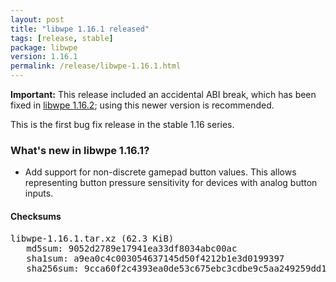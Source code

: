 ```yaml
---
layout: post
title: "libwpe 1.16.1 released"
tags: [release, stable]
package: libwpe
version: 1.16.1
permalink: /release/libwpe-1.16.1.html
---
```


<div class="warning">

**Important:** This release included an accidental ABI break, which has been
fixed in [libwpe 1.16.2](/release/libwpe-1.16.2.html); using this newer version
is recommended.

</div>

This is the first bug fix release in the stable 1.16 series.

### What's new in libwpe 1.16.1?

- Add support for non-discrete gamepad button values. This allows
  representing button pressure sensitivity for devices with analog
  button inputs.

#### Checksums

<pre>
libwpe-1.16.1.tar.xz (62.3 KiB)
   md5sum: 9052d2789e17941ea33df8034abc00ac
   sha1sum: a9ea0c4c003054637145d50f4212b1e3d0199397
   sha256sum: 9cca60f2c4393ea0de53c675ebc3cdbe9c5aa249259dd1d6d81a49b052d37481
</pre>
